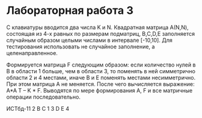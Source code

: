 # Лабораторная работа 3

С клавиатуры вводится два числа K и N. Квадратная матрица А(N,N), состоящая из 4-х
равных по размерам подматриц, B,C,D,E заполняется случайным образом целыми
числами в интервале [-10,10]. Для тестирования использовать не случайное заполнение, а
целенаправленное.

Формируется матрица F следующим образом: если количество нулей в В в области 1
больше, чем в области 3, то поменять в ней симметрично области 2 и 4 местами, иначе
В и Е поменять местами несимметрично. При этом матрица А не меняется. После чего
вычисляется выражение: A*A T – K * F. Выводятся по мере формирования А, F и все
матричные операции последовательно.

ИСТбд-11
					2
B	C			1		3
D	E				4